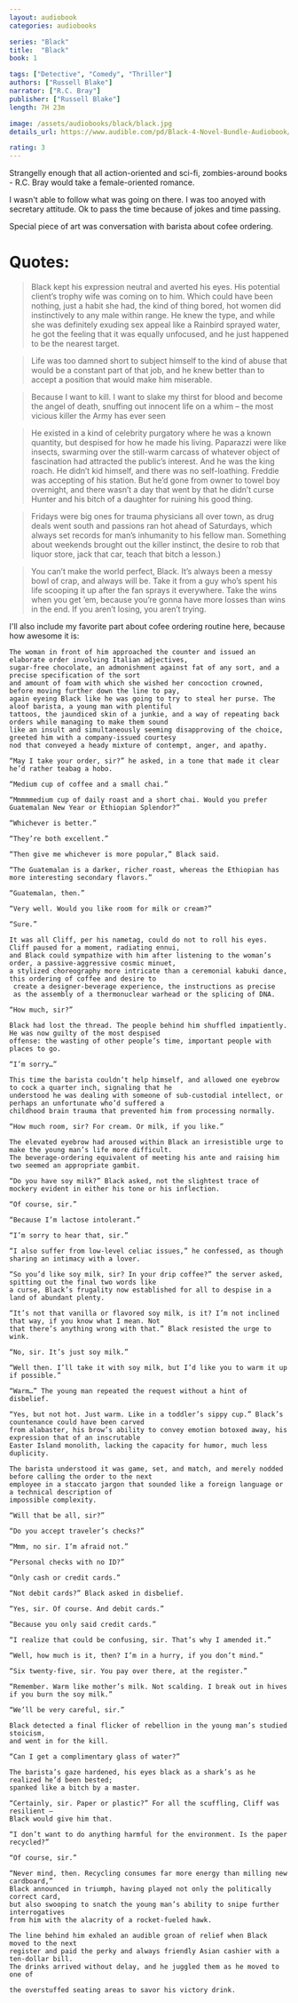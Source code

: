 ```yaml
---
layout: audiobook
categories: audiobooks

series: "Black"
title:  "Black"
book: 1

tags: ["Detective", "Comedy", "Thriller"]
authors: ["Russell Blake"]
narrator: ["R.C. Bray"]
publisher: ["Russell Blake"]
length: 7H 23m

image: /assets/audiobooks/black/black.jpg
details_url: https://www.audible.com/pd/Black-4-Novel-Bundle-Audiobook/B07DTK91ZD

rating: 3
---
```


Strangelly enough that all action-oriented and sci-fi, zombies-around books - R.C. Bray would take a female-oriented romance.

I wasn't able to follow what was going on there. I was too anoyed with secretary attitude. Ok to pass the time because of jokes and time passing. 

Special piece of art was conversation with barista about cofee ordering.

# Quotes: 

> Black kept his expression neutral and averted his eyes. His potential client’s trophy wife was coming on to him. Which could have been nothing, just a habit she had, the kind of thing bored, hot women did instinctively to any male within range. He knew the type, and while she was definitely exuding sex appeal like a Rainbird sprayed water, he got the feeling that it was equally unfocused, and he just happened to be the nearest target.

> Life was too damned short to subject himself to the kind of abuse that would be a constant part of that job, and he knew better than to accept a position that would make him miserable.

> Because I want to kill. I want to slake my thirst for blood and become the angel of death, snuffing out innocent life on a whim – the most vicious killer the Army has ever seen

>  He existed in a kind of celebrity purgatory where he was a known quantity, but despised for how he made his living. Paparazzi were like insects, swarming over the still-warm carcass of whatever object of fascination had attracted the public’s interest. And he was the king roach. He didn’t kid himself, and there was no self-loathing. Freddie was accepting of his station. But he’d gone from owner to towel boy overnight, and there wasn’t a day that went by that he didn’t curse Hunter and his bitch of a daughter for ruining his good thing.

> Fridays were big ones for trauma physicians all over town, as drug deals went south and passions ran hot ahead of Saturdays, which always set records for man’s inhumanity to his fellow man. Something about weekends brought out the killer instinct, the desire to rob that liquor store, jack that car, teach that bitch a lesson.)

> You can’t make the world perfect, Black. It’s always been a messy bowl of crap, and always will be. Take it from a guy who’s spent his life scooping it up after the fan sprays it everywhere. Take the wins when you get ’em, because you’re gonna have more losses than wins in the end. If you aren’t losing, you aren’t trying.


I'll also include my favorite part about cofee ordering routine here, because how awesome it is:

```
The woman in front of him approached the counter and issued an elaborate order involving Italian adjectives, 
sugar-free chocolate, an admonishment against fat of any sort, and a precise specification of the sort 
and amount of foam with which she wished her concoction crowned, before moving further down the line to pay,
again eyeing Black like he was going to try to steal her purse. The aloof barista, a young man with plentiful 
tattoos, the jaundiced skin of a junkie, and a way of repeating back orders while managing to make them sound 
like an insult and simultaneously seeming disapproving of the choice, greeted him with a company-issued courtesy 
nod that conveyed a heady mixture of contempt, anger, and apathy.

“May I take your order, sir?” he asked, in a tone that made it clear he’d rather teabag a hobo.

“Medium cup of coffee and a small chai.”

“Mmmmmedium cup of daily roast and a short chai. Would you prefer Guatemalan New Year or Ethiopian Splendor?”

“Whichever is better.”

“They’re both excellent.”

“Then give me whichever is more popular,” Black said.

“The Guatemalan is a darker, richer roast, whereas the Ethiopian has more interesting secondary flavors.”

“Guatemalan, then.”

“Very well. Would you like room for milk or cream?”

“Sure.”

It was all Cliff, per his nametag, could do not to roll his eyes. Cliff paused for a moment, radiating ennui, 
and Black could sympathize with him after listening to the woman’s order, a passive-aggressive cosmic minuet, 
a stylized choreography more intricate than a ceremonial kabuki dance, this ordering of coffee and desire to
 create a designer-beverage experience, the instructions as precise 
 as the assembly of a thermonuclear warhead or the splicing of DNA.

“How much, sir?”

Black had lost the thread. The people behind him shuffled impatiently. He was now guilty of the most despised 
offense: the wasting of other people’s time, important people with places to go.

“I’m sorry…”

This time the barista couldn’t help himself, and allowed one eyebrow to cock a quarter inch, signaling that he 
understood he was dealing with someone of sub-custodial intellect, or perhaps an unfortunate who’d suffered a 
childhood brain trauma that prevented him from processing normally.

“How much room, sir? For cream. Or milk, if you like.”

The elevated eyebrow had aroused within Black an irresistible urge to make the young man’s life more difficult. 
The beverage-ordering equivalent of meeting his ante and raising him two seemed an appropriate gambit.

“Do you have soy milk?” Black asked, not the slightest trace of mockery evident in either his tone or his inflection.

“Of course, sir.”

“Because I’m lactose intolerant.”

“I’m sorry to hear that, sir.”

“I also suffer from low-level celiac issues,” he confessed, as though sharing an intimacy with a lover.

“So you’d like soy milk, sir? In your drip coffee?” the server asked, spitting out the final two words like 
a curse, Black’s frugality now established for all to despise in a land of abundant plenty.

“It’s not that vanilla or flavored soy milk, is it? I’m not inclined that way, if you know what I mean. Not 
that there’s anything wrong with that.” Black resisted the urge to wink.

“No, sir. It’s just soy milk.”

“Well then. I’ll take it with soy milk, but I’d like you to warm it up if possible.”

“Warm…” The young man repeated the request without a hint of disbelief.

“Yes, but not hot. Just warm. Like in a toddler’s sippy cup.” Black’s countenance could have been carved 
from alabaster, his brow’s ability to convey emotion botoxed away, his expression that of an inscrutable 
Easter Island monolith, lacking the capacity for humor, much less duplicity.

The barista understood it was game, set, and match, and merely nodded before calling the order to the next 
employee in a staccato jargon that sounded like a foreign language or a technical description of 
impossible complexity.

“Will that be all, sir?”

“Do you accept traveler’s checks?”

“Mmm, no sir. I’m afraid not.”

“Personal checks with no ID?”

“Only cash or credit cards.”

“Not debit cards?” Black asked in disbelief.

“Yes, sir. Of course. And debit cards.”

“Because you only said credit cards.”

“I realize that could be confusing, sir. That’s why I amended it.”

“Well, how much is it, then? I’m in a hurry, if you don’t mind.”

“Six twenty-five, sir. You pay over there, at the register.”

“Remember. Warm like mother’s milk. Not scalding. I break out in hives if you burn the soy milk.”

“We’ll be very careful, sir.”

Black detected a final flicker of rebellion in the young man’s studied stoicism, 
and went in for the kill.

“Can I get a complimentary glass of water?”

The barista’s gaze hardened, his eyes black as a shark’s as he realized he’d been bested; 
spanked like a bitch by a master.

“Certainly, sir. Paper or plastic?” For all the scuffling, Cliff was resilient – 
Black would give him that.

“I don’t want to do anything harmful for the environment. Is the paper recycled?”

“Of course, sir.”

“Never mind, then. Recycling consumes far more energy than milling new cardboard,” 
Black announced in triumph, having played not only the politically correct card, 
but also swooping to snatch the young man’s ability to snipe further interrogatives 
from him with the alacrity of a rocket-fueled hawk.

The line behind him exhaled an audible groan of relief when Black moved to the next 
register and paid the perky and always friendly Asian cashier with a ten-dollar bill. 
The drinks arrived without delay, and he juggled them as he moved to one of 

the overstuffed seating areas to savor his victory drink.
```

